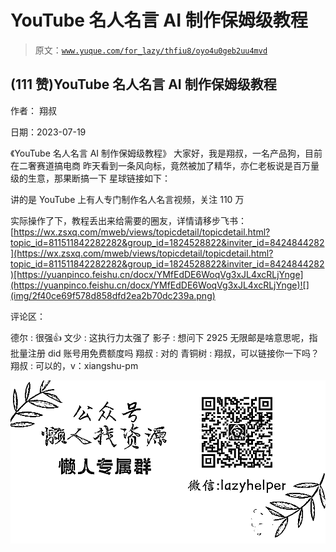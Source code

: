 # YouTube 名人名言 AI 制作保姆级教程

> 原文：[`www.yuque.com/for_lazy/thfiu8/oyo4u0geb2uu4mvd`](https://www.yuque.com/for_lazy/thfiu8/oyo4u0geb2uu4mvd)



## (111 赞)YouTube 名人名言 AI 制作保姆级教程 

作者： 翔叔 

日期：2023-07-19 

《YouTube 名人名言 AI 制作保姆级教程》 大家好，我是翔叔，一名产品狗，目前在二奢赛道搞电商 昨天看到一条风向标，竟然被加了精华，亦仁老板说是百万量级的生意，那果断搞一下 星球链接如下： 

讲的是 YouTube 上有人专门制作名人名言视频，关注 110 万 

实际操作了下，教程丢出来给需要的圈友，详情请移步飞书：[https://wx.zsxq.com/mweb/views/topicdetail/topicdetail.html?topic_id=811511842282282&group_id=1824528822&inviter_id=8424844282](https://wx.zsxq.com/mweb/views/topicdetail/topicdetail.html?topic_id=811511842282282&group_id=1824528822&inviter_id=8424844282)[https://yuanpinco.feishu.cn/docx/YMfEdDE6WoqVg3xJL4xcRLjYnge](https://yuanpinco.feishu.cn/docx/YMfEdDE6WoqVg3xJL4xcRLjYnge)![](img/2f40ce69f578d858dfd2ea2b70dc239a.png) 

评论区： 

德尔 : 很强👍 文少 : 这执行力太强了 影子 : 想问下 2925 无限邮是啥意思呢，指批量注册 did 账号用免费额度吗 翔叔 : 对的 青铜树 : 翔叔，可以链接你一下吗？ 翔叔 : 可以的，v：xiangshu-pm 

![](img/894d30a529e7c37bcd3392323c99941c.png)  